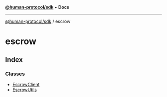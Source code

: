 [**@human-protocol/sdk**](../README.md) • **Docs**

***

[@human-protocol/sdk](../modules.md) / escrow

# escrow

## Index

### Classes

- [EscrowClient](classes/EscrowClient.md)
- [EscrowUtils](classes/EscrowUtils.md)
